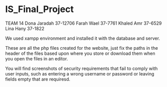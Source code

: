 # IS_Final_Project

TEAM 14
Dona Jaradah 37-12706
Farah Wael 37-7761
Khaled Amr 37-6529
Lina Hany 37-1822

We used xampp environment and installed it with the database and server.

These are all the php files created for the website, just fix the paths in the header of the files based upon where you store or download them when you open the files in an editor. 

You will find screenshots of security requirements that fail to comply with user inputs, such as entering a wrong username or password or leaving fields empty that are requiresd.
